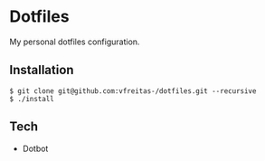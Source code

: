 # Dotfiles
My personal dotfiles configuration.

## Installation

```
$ git clone git@github.com:vfreitas-/dotfiles.git --recursive
$ ./install
```

## Tech

- Dotbot
